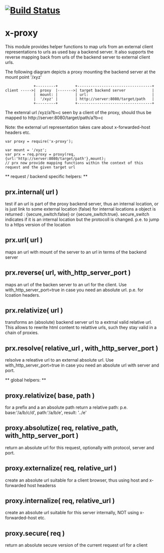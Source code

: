[![Build Status](https://travis-ci.org/x-component/x-proxy.png?v0.0.1)](https://travis-ci.org/x-component/x-proxy)
=======================================================================================================



x-proxy
=======

This module provides helper functions to map urls from an external client representations to urls as used bay a backend server.
It also supports the reverse mapping back from urls of the backend server to external client urls.

The following diagram depicts a proxy mounting the backend server at the mount point '/xyz'

                 +---------+        +----------------------------------+
    client ----->|  proxy  |------->| target backend server            |
                 |  mount: |        | url:                             |
                 |  '/xyz' |        | http://server:8080/target/path   |
                 +---------+        +----------------------------------+

The extenral url /xyz/a?b=c seen by a client of the proxy, should thus be mapped to http://server:8080/target/path/a?b=c

Note: the external url representation takes care about x-forwarded-host headers etc.


    var proxy = require('x-proxy');

    var mount = '/xyz';
    var prx = req.proxy = proxy(req,{url:'http://server:8080/target/path'},mount);
    // prx now provide mapping functions within the context of this request and the given target url


** request / backend specific helpers: **

prx.internal( url )
-------------------
test if an url is part of the proxy backend server, thus an internal location, or is just link to some external location (false)
for internal locations a object is returned : {secure_switch:false} or {secure_switch:true}.
secure_switch indicates if it is an internal location but the protocoll is changed. p.e. to jump to a https version of the location

prx.url( url )
--------------
maps an url with mount of the server to an url in terms of the backend server

prx.reverse( url, with_http_server_port )
-----------------------------------------
maps an url of the backen server to an url for the client. Use with_http_server_port=true in case you need an absolute url. p.e. for lcoation headers.

prx.relativize( url )
---------------------
transforms an (absolute) backend server url to a extrnal valid relative url. This allows to rewrite html content to relattive urls, such they stay valid in a chain of proxies.

prx.resolve( relative_url , with_http_server_port )
---------------------------------------------------
relsolve a releative url to an external absolute url. Use with_http_server_port=true in case you need an absolute url with server and port.


** global helpers: **

proxy.relativize( base, path )
------------------------------
for a prefix and a an absolute path return a relative path: p.e. base:'/a/b/c/d', path:'/a/b/e',  result: '../e'

proxy.absolutize( req, relative_path, with_http_server_port )
-------------------------------------------------------------
return an absolute url for this request, optionally with protocol, server and port.

proxy.externalize( req, relative_url  )
---------------------------------------
create an absolute url suitable for a client browser, thus using host and x-forwarded host headerss

proxy.internalize( req, relative_url )
--------------------------------------
create an absolute url suitable for this server internally, NOT using x-forwarded-host etc.

proxy.secure( req )
-------------------
return an absolute secure version of the current request url for a client
